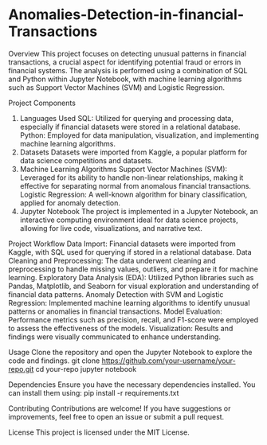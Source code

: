 # Anomalies-Detection-in-financial-Transactions

Overview
This project focuses on detecting unusual patterns in financial transactions, a crucial aspect for identifying potential fraud or errors in financial systems. The analysis is performed using a combination of SQL and Python within Jupyter Notebook, with machine learning algorithms such as Support Vector Machines (SVM) and Logistic Regression.

Project Components
1. Languages Used
SQL: Utilized for querying and processing data, especially if financial datasets were stored in a relational database.
Python: Employed for data manipulation, visualization, and implementing machine learning algorithms.
2. Datasets
Datasets were imported from Kaggle, a popular platform for data science competitions and datasets.
3. Machine Learning Algorithms
Support Vector Machines (SVM): Leveraged for its ability to handle non-linear relationships, making it effective for separating normal from anomalous financial transactions.
Logistic Regression: A well-known algorithm for binary classification, applied for anomaly detection.
4. Jupyter Notebook
The project is implemented in a Jupyter Notebook, an interactive computing environment ideal for data science projects, allowing for live code, visualizations, and narrative text.

Project Workflow
Data Import: Financial datasets were imported from Kaggle, with SQL used for querying if stored in a relational database.
Data Cleaning and Preprocessing: The data underwent cleaning and preprocessing to handle missing values, outliers, and prepare it for machine learning.
Exploratory Data Analysis (EDA): Utilized Python libraries such as Pandas, Matplotlib, and Seaborn for visual exploration and understanding of financial data patterns.
Anomaly Detection with SVM and Logistic Regression: Implemented machine learning algorithms to identify unusual patterns or anomalies in financial transactions.
Model Evaluation: Performance metrics such as precision, recall, and F1-score were employed to assess the effectiveness of the models.
Visualization: Results and findings were visually communicated to enhance understanding.

Usage
Clone the repository and open the Jupyter Notebook to explore the code and findings.
git clone https://github.com/your-username/your-repo.git
cd your-repo
jupyter notebook

Dependencies
Ensure you have the necessary dependencies installed. You can install them using:
pip install -r requirements.txt

Contributing
Contributions are welcome! If you have suggestions or improvements, feel free to open an issue or submit a pull request.

License
This project is licensed under the MIT License.
